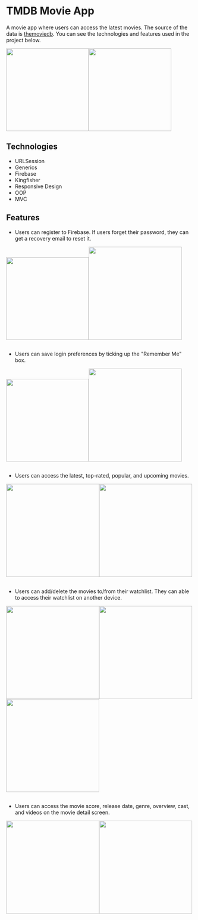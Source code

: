 # TMDB Movie App

A movie app where users can access the latest movies. The source of the data is [themoviedb](https://www.themoviedb.org/). You can see the technologies and features used in the project below.

<img src="https://github.com/MutluClkn/TMDB-Movie-App/blob/main/Documentation/Detail1.png " width="222"><img src="https://github.com/MutluClkn/TMDB-Movie-App/blob/main/Documentation/Detail2.png " width="222">

## Technologies

* URLSession
* Generics
* Firebase
* Kingfisher
* Responsive Design
* OOP
* MVC

## Features

* Users can register to Firebase. If users forget their password, they can get a recovery email to reset it.

<img src="https://github.com/MutluClkn/TMDB-Movie-App/blob/main/Documentation/ResetPassword.png " width="222"><img src="https://github.com/MutluClkn/TMDB-Movie-App/blob/main/Documentation/RegisterToFirebase.gif " width="250">

##

* Users can save login preferences by ticking up the "Remember Me" box.

<img src="https://github.com/MutluClkn/TMDB-Movie-App/blob/main/Documentation/Simulator%20Screen%20Shot%20-%20iPhone%2014%20Pro%20-%202022-12-15%20at%2016.48.03.png " width="222"><img src="https://github.com/MutluClkn/TMDB-Movie-App/blob/main/Documentation/LoginRememberMe.gif " width="250">

## 

* Users can access the latest, top-rated, popular, and upcoming movies.

<img src="https://github.com/MutluClkn/TMDB-Movie-App/blob/main/Documentation/HomeScreen.gif " width="250"><img src="https://github.com/MutluClkn/TMDB-Movie-App/blob/main/Documentation/SaveToTheWatchlist.gif " width="250">

##

* Users can add/delete the movies to/from their watchlist. They can able to access their watchlist on another device.

<img src="https://github.com/MutluClkn/TMDB-Movie-App/blob/main/Documentation/SaveAndDeleteMovie.gif " width="250"><img src="https://github.com/MutluClkn/TMDB-Movie-App/blob/main/Documentation/CanNotSaveSameMovie.gif " width="250"><img src="https://github.com/MutluClkn/TMDB-Movie-App/blob/main/Documentation/WatchlistForEachUser.gif " width="250">

##

* Users can access the movie score, release date, genre, overview, cast, and videos on the movie detail screen.

<img src="https://github.com/MutluClkn/TMDB-Movie-App/blob/main/Documentation/DetailScreen.gif " width="250"><img src="https://github.com/MutluClkn/TMDB-Movie-App/blob/main/Documentation/DetailScreenn.gif " width="250">
